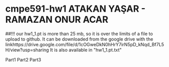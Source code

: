 # cmpe591-hw1 ATAKAN YAŞAR - RAMAZAN ONUR ACAR

##!!! our hw1_1.pt is more than 25 mb, so it is over the limits of a file to upload to github. It can be downloaded from the google drive with the linkhttps://drive.google.com/file/d/1cOGweDkN0hHrY7irN5pD_kNqd_Bf7L5H/view?usp=sharing
It is also available in "hw1_1.pt.txt"

Part1
Part2
Part3
